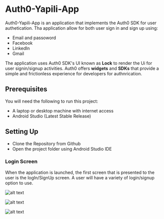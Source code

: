 # Auth0-Yapili-App
Auth0-Yapili-App is an application that implements the Auth0 SDK for user authetication. Tha application allow for both user sign in and sign up using:

* Email and passoword
* Facebook
* LinkedIn
* Gmail

The application uses Auth0 SDK's UI known as **Lock** to render the Ui for user signin/signup activities.
Auth0 offers **widgets** and **SDKs** that provide a simple and frictionless experience for developers for authnrication.

## Prerequisites
You will need the following to run this project:

+ A laptop or desktop machine with internet access
+ Android Studio (Latest Stable Release)

## Setting Up
+ Clone the Repository from Github
+ Open the project folder using Android Studio IDE

### Login Screen
When the application is launched, the first screen that is presented to the user is the logIn/SignUp screen. A user will have a variety of login/signup option to use.

![alt text](https://github.com/vibraniumSwaleh/Auth0-Yapili-App/tree/master/screenshots/signin.jpeg)

![alt text](https://github.com/vibraniumSwaleh/Auth0-Yapili-App/tree/master/screenshots/signup.jpeg)

![alt text](https://github.com/vibraniumSwaleh/Auth0-Yapili-App/tree/master/screenshots/user.jpeg)





